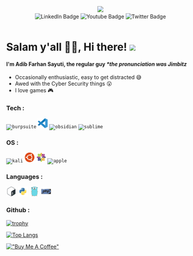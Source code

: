 <div id="header" align="center">
  <img src="https://media2.giphy.com/media/gbmWwWm4sGMQvAYm1G/giphy.gif?cid=ecf05e47qjt7wweuot4xupyqfdnd2q6twd864n1thu9jkcn1&rid=giphy.gif&ct=g" width="100"/>
</div>
<div id="badges" align="center">
  <img src="https://img.shields.io/badge/LinkedIn-blue?style=for-the-badge&logo=linkedin&logoColor=white" alt="LinkedIn Badge"/>
  <img src="https://img.shields.io/badge/YouTube-red?style=for-the-badge&logo=youtube&logoColor=white" alt="Youtube Badge"/>
  <img src="https://img.shields.io/badge/Twitter-blue?style=for-the-badge&logo=twitter&logoColor=white" alt="Twitter Badge"/>
</div>
<div id="views" align="center">
  <img src="https://komarev.com/ghpvc/?username=7imbitz&style=flat-square&color=blue" alt=""/>
</div>

<h1>
  Salam y'all ✌🏻, Hi there!
  <img src="https://media.giphy.com/media/hvRJCLFzcasrR4ia7z/giphy.gif" width="30px"/>
</h1>

#### I'm Adib Farhan Sayuti, the regular guy _*the pronunciation was Jimbitz_


<p>
<ul>
    <li> Occasionally enthusiastic, easy to get distracted 😅</li>
    <li> Awed with the Cyber Security things 😮</li>
    <li> I love games 🎮</li>
</ul> 

### Tech : 
<code><img height="27" src="https://cdn.icon-icons.com/icons2/1735/PNG/512/burpsuite_113238.png" alt="burpsuite"></code>
<code><img height="27" src="https://raw.githubusercontent.com/devicons/devicon/master/icons/vscode/vscode-original.svg" alt="vscode"></code>
<code><img height="27" src="https://forum.obsidian.md/uploads/default/original/2X/1/1aeb25a4e02c56201c4052238e28c9b138a40dfb.png" alt="obsidian"></code>
<code><img height="27" src="https://cdn.icon-icons.com/icons2/1381/PNG/512/sublimetext_94866.png" alt="sublime"></code>

### OS : 
<code><img height="27" src="https://www.edureka.co/blog/wp-content/uploads/2019/01/Kali-logo-Ethical-Hacking-using-Kali-Linux-Edureka.jpg" alt="kali"></code>
<code><img height="27" src="https://raw.githubusercontent.com/devicons/devicon/master/icons/ubuntu/ubuntu-plain.svg" alt="ubuntu"></code>
<code><img height="27" src="https://raw.githubusercontent.com/devicons/devicon/master/icons/centos/centos-original.svg" alt="centos"></code>
<code><img height="27" src="https://media.idownloadblog.com/wp-content/uploads/2018/07/Apple-logo-black-and-white-768x895.png" alt="apple"></code>

### Languages :
<code><img height="27" src="https://raw.githubusercontent.com/devicons/devicon/master/icons/bash/bash-original.svg" alt="bash"></code>
<code><img height="27" src="https://raw.githubusercontent.com/github/explore/80688e429a7d4ef2fca1e82350fe8e3517d3494d/topics/python/python.png" alt="python"></code>
<code><img height="27" src="https://raw.githubusercontent.com/devicons/devicon/master/icons/go/go-original.svg" alt="golang"></code>
<code><img height="27" src="https://raw.githubusercontent.com/devicons/devicon/master/icons/php/php-original.svg" alt="php"></code>

### Github :
[![trophy](https://github-profile-trophy.vercel.app/?username=7imbitz&rank=B,C&theme=onedark)](https://github.com/ryo-ma/github-profile-trophy)

[![Top Langs](https://github-readme-stats.vercel.app/api/top-langs/?username=7imbitz&theme=dracula&layout=compact&langs_count=10&hide=ruby,mustache,css,scss)](https://github.com/anuraghazra/github-readme-stats)

[!["Buy Me A Coffee"](https://www.buymeacoffee.com/assets/img/custom_images/orange_img.png)](https://www.buymeacoffee.com/7imbitz)

</p>
